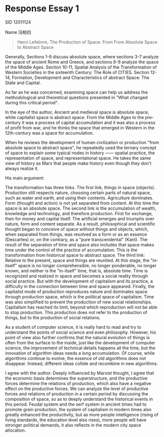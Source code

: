 # Response Essay 1

SID 12011124

Name 冯柏钧

> Henri Lefebvre, The Production of Space: From From Absolute Space to Abstract  Space

Generally, Sections 1-9 discuss absolute space, where sections 3-7 analyze the space of ancient Rome and Greece, and sections 8-9 analyze the space of the Middle Ages. Section 10-11, Spatial Analysis of the Transformation of Western Societies in the sixteenth Century: The Role of CITIES. Section 12-14, Formation, Development and Characteristics of abstract Space: The State and Capital.

As far as he was concerned, examining space can help us address the methodological and theoretical questions presented in "What changed during this critical period".

In the eye of the author, Ancient and medieval space is absolute space, while capitalist space is abstract space. From the Middle Ages to the pre-century it was a process of capital accumulation and it was also a process of profit from war, and he thinks the space that emerged in Western  in the 12th-century  was a space for accumulation. 

When he reviews the development of human civilization or production "from absolute space to abstract space", he repeatedly used the ternary concept of space to explain some typical nodes in history —— spatial practice, the representation of space, and representational space. He takes the same view of history as Marx that people make history even though they don't always realize it. 

His main argument:

The transformation has three links. The first link, things in space (objects). Production still respects nature, choosing certain parts of natural space, such as water and earth, and using their contents. Agriculture dominates. Form (thought and action) is not yet separated from content. At this time the space is an absolute space. The second link is the accumulation of wealth, knowledge and technology, and therefore production. First for exchange, then for money and capital itself. The artificial emerges and triumphs over nature, form and content separate. As a result, philosophical and scientific thought began to conceive of space without things and objects, which, when separated from things, was resolved as a form or as an essence (Descartes) or, on the contrary, as a "pure transcendental" (Kant). The result of the separation of time and space also includes that space makes time under the control of the practice of accumulation. This is the transformation from historical space to abstract space. The third link: Relative to the present, space and things are reunited. At this stage, the "in-itself" space is no longer comprehensible, no longer ponderable, no longer known, and neither is the "in-itself" time, that is, absolute time. Time is recognized and realized in space and becomes a social reality through social practice. But with the development of capitalism and its practice, a difficulty in the connection between time and space appeared. Finally, the capitalist mode of production reproduces nature and dominates space through production space, which is the political space of capitalism. Time was also simplified to prevent the production of new social relationships. Capitalism has reached its limit, beyond which reproduction will not be able to stop production. This production does not refer to the production of things, but to the production of social relations.

As a student of computer science, it is really hard to read and try to understand the points of social science and even philosophy. However, his point of view also further confirms that the natural evolution of things is often from the surface to the inside, just like the development of computer science, the improvement of technical details happens all the time, but the innovation of algorithm ideas needs a long accumulation. Of course, while algorithms continue to evolve, the essence of old algorithms does not disappear. Instead, different ideas collide and recombine in new algorithms.

I agree with the author. Deeply influenced by Marxist thought, I agree that the economic basis determines the superstructure, and the productive forces determine the relations of production, which also have a negative effect on the productive forces. We can analyze the level of productive forces and relations of production in a certain period by discussing the composition of space, so as to deeply understand the historical events in this period. Feudal system and the serf system in ancient times had to promote grain production, the system of capitalism in modern times also greatly enhanced the productivity, but as more people intelligence (rising of living standards, the education level also rises), more people will have stronger political demands, it also reflects in the modern city space allocation.

